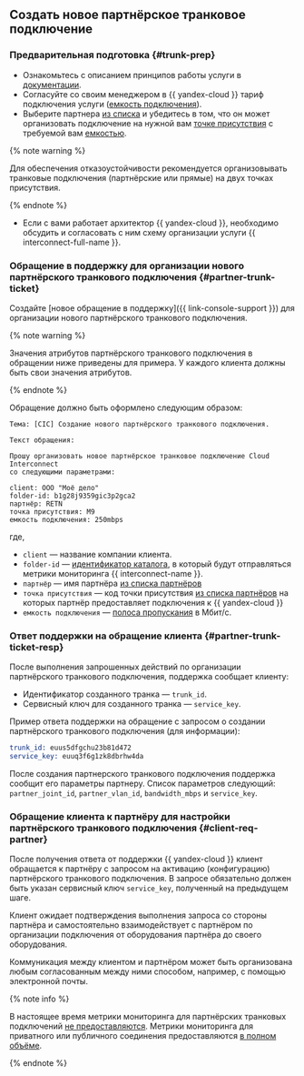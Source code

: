 ## Создать новое партнёрское транковое подключение

### Предварительная подготовка {#trunk-prep}

* Ознакомьтесь с описанием принципов работы услуги в [документации](../../interconnect/concepts/index.md).
* Согласуйте со своим менеджером в {{ yandex-cloud }} тариф подключения услуги ([емкость подключения](../../interconnect/pricing.md)).
* Выберите партнера [из списка](../../interconnect/concepts/partners.md#list) и убедитесь в том, что он может организовать подключение на нужной вам [точке присутствия](../../interconnect/concepts/pops.md) с требуемой вам [емкостью](../../interconnect/concepts/partners.md#list).

{% note warning %}

Для обеспечения отказоустойчивости рекомендуется организовывать транковые подключения (партнёрские или прямые) на двух точках присутствия.

{% endnote %}


* Если с вами работает архитектор {{ yandex-cloud }}, необходимо обсудить и согласовать с ним схему организации услуги {{ interconnect-full-name }}.

### Обращение в поддержку для организации нового партнёрского транкового подключения {#partner-trunk-ticket}

Создайте [новое обращение в поддержку]({{ link-console-support }}) для организации нового партнёрского транкового подключения.

{% note warning %}

Значения атрибутов партнёрского транкового подключения в обращении ниже приведены для примера. У каждого клиента должны быть свои значения атрибутов.

{% endnote %}

Обращение должно быть оформлено следующим образом:

```text
Тема: [CIC] Создание нового партнёрского транкового подключения.

Текст обращения:

Прошу организовать новое партнёрское транковое подключение Cloud Interconnect 
со следующими параметрами:

client: ООО "Моё дело" 
folder-id: b1g28j9359gic3p2gca2
партнёр: RETN
точка присутствия: M9
емкость подключения: 250mbps
```

где,

* `client` — название компании клиента.
* `folder-id` — [идентификатор каталога](../../resource-manager/operations/folder/get-id.md), в который будут отправляться метрики мониторинга {{ interconnect-name }}.
* `партнёр` — имя партнёра [из списка партнёров](../../interconnect/concepts/partners.md#list)
* `точка присутствия` — код точки присутствия [из списка партнёров](../../interconnect/concepts/partners.md#list) на которых партнёр предоставляет подключения к {{ yandex-cloud }}
* `емкость подключения` — [полоса пропускания](../../interconnect/pricing.md) в Мбит/c.


### Ответ поддержки на обращение клиента {#partner-trunk-ticket-resp}

После выполнения запрошенных действий по организации партнёрского транкового подключения, поддержка сообщает клиенту:
* Идентификатор созданного транка — `trunk_id`.
* Сервисный ключ для созданного транка — `service_key`.

Пример ответа поддержки на обращение с запросом о создании партнёрского транкового подключения (для информации):

```s
trunk_id: euus5dfgchu23b81d472
service_key: euuq3f6g1zk8dbrhw4da
```

После создания партнерского транкового подключения поддержка сообщит его параметры партнеру. Список параметров следующий:
`partner_joint_id`, `partner_vlan_id`, `bandwidth_mbps` и `service_key`.

### Обращение клиента к партнёру для настройки партнёрского транкового подключения {#client-req-partner}

После получения ответа от поддержки {{ yandex-cloud }} клиент обращается к партнёру с запросом на активацию (конфигурацию) партнёрского транкового подключения. В запросе обязательно должен быть указан сервисный ключ `service_key`, полученный на предыдущем шаге.

Клиент ожидает подтверждения выполнения запроса со стороны партнёра и самостоятельно взаимодействует с партнёром по организации подключения от оборудования партнёра до своего оборудования.

Коммуникация между клиентом и партнёром может быть организована любым согласованным между ними способом, например, с помощью электронной почты.


{% note info %}

В настоящее время метрики мониторинга для партнёрских транковых подключений [не предоставляются](../../interconnect/concepts/monitoring.md#notes).
Метрики мониторинга для приватного или публичного соединения предоставляются [в полном объёме](../../interconnect/concepts/monitoring.md#private-metrics).

{% endnote %}
